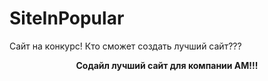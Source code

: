 # SiteInPopular
Сайт на конкурс! Кто сможет создать лучший сайт???

<center><b>Содайл лучший сайт для компании AM!!!</b></center>
